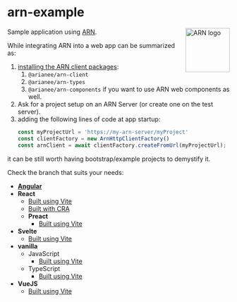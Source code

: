 # arn-example

<img src="https://storage.googleapis.com/arn3-static-resources/arn/arn.png" alt="ARN logo" width="100" align="right"/>

Sample application using [ARN](https://arianee.notion.site/ARN-User-Guide-c2aeabd71df94190aa1b7988bbdfb4c1).

While integrating ARN into a web app can be summarized as:

1. [installing the ARN client packages](https://www.notion.so/arianee/ARN-Client-User-Guide-64f75a6e2df34094a0451e7b0ae80566?pvs=4#96094d70352149e9865080e737845de9):
   1. `@arianee/arn-client`
   1. `@arianee/arn-types`
   1. `@arianee/arn-components` if you want to use ARN web components as well.
2. Ask for a project setup on an ARN Server (or create one on the test server).
2. adding the following lines of code at app startup:
    ```js
    const myProjectUrl = 'https://my-arn-server/myProject'
    const clientFactory = new ArnHttpClientFactory()
    const arnClient = await clientFactory.createFromUrl(myProjectUrl);
    ```

it can be still worth having bootstrap/example projects to demystify it.

Check the branch that suits your needs:

- [**Angular**](https://github.com/Arianee/arn-example/tree/angular)
- **React**
    - [Built using Vite](https://github.com/Arianee/arn-example/tree/react_vite)
    - [Built with CRA](https://github.com/Arianee/arn-example/tree/react_cra)
    - **Preact**
        - [Built using Vite](https://github.com/Arianee/arn-example/tree/preact_vite)
- **Svelte**
    - [Built using Vite](https://github.com/Arianee/arn-example/tree/svelte_vite)
- **vanilla**
    - JavaScript
        - [Built using Vite](https://github.com/Arianee/arn-example/tree/js_vite)
    - TypeScript
        - [Built using Vite](https://github.com/Arianee/arn-example/tree/ts_vite)
- **VueJS**
    - [Built using Vite](https://github.com/Arianee/arn-example/tree/vue_vite)
